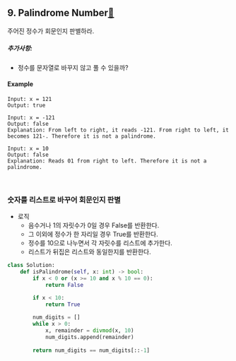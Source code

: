 ## 9. Palindrome Number[🔗](https://leetcode.com/problems/palindrome-number/)

주어진 정수가 회문인지 판별하라.

##### 추가사항:

- 정수를 문자열로 바꾸지 않고 풀 수 있을까?

#### Example

```
Input: x = 121
Output: true
```

```
Input: x = -121
Output: false
Explanation: From left to right, it reads -121. From right to left, it becomes 121-. Therefore it is not a palindrome.
```

```
Input: x = 10
Output: false
Explanation: Reads 01 from right to left. Therefore it is not a palindrome.
```

<br>

### 숫자를 리스트로 바꾸어 회문인지 판별

* 로직
  * 음수거나 1의 자릿수가 0일 경우 False를 반환한다.
  * 그 이외에 정수가 한 자리일 경우 True를 반환한다.
  * 정수를 10으로 나누면서 각 자릿수를 리스트에 추가한다.
  * 리스트가 뒤집은 리스트와 동일한지를 반환한다.

````python
class Solution:
    def isPalindrome(self, x: int) -> bool:
        if x < 0 or (x >= 10 and x % 10 == 0):
            return False

        if x < 10:
            return True
        
        num_digits = []
        while x > 0:
            x, remainder = divmod(x, 10)
            num_digits.append(remainder)
            
        return num_digits == num_digits[::-1]
````
